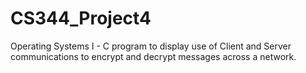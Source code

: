 # CS344_Project4
Operating Systems I - C program to display use of Client and Server communications to encrypt and decrypt messages across a network.
